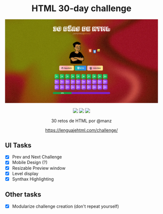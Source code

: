 <div align="center">

# HTML 30-day challenge

![alt text](public/app.png)

![](https://img.shields.io/badge/HTML-5-orange?style=for-the-badge&logo=html5)
![](https://img.shields.io/badge/CSS-3-blue?style=for-the-badge&logo=css3)
![](https://img.shields.io/badge/Astro-4.3-purple?style=for-the-badge&logo=astro)

30 retos de HTML por @manz

https://lenguajehtml.com/challenge/

</div>

## UI Tasks

- [x] Prev and Next Challenge
- [x] Mobile Design (?)
- [x] Resizable Preview window
- [x] Level display
- [x] Synthax Highlighting

## Other tasks

- [x] Modularize challenge creation (don't repeat yourself)
